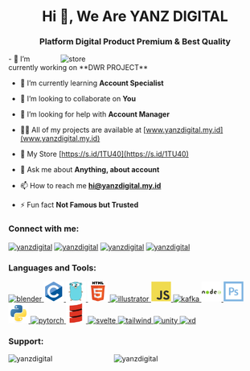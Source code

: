 <h1 align="center">Hi 👋, We Are YANZ DIGITAL</h1>
<h3 align="center">Platform Digital Product Premium & Best Quality</h3>
<img align="right" alt="store" width="400" src="[https://www.google.com/url?sa=i&url=https%3A%2F%2Fdribbble.com%2Fshots%2F2928551--2-5-Horeca-Gif-Icon-Store&psig=AOvVaw2z2OOGvd-A5z4zhf3QEVmx&ust=1694778741403000&source=images&cd=vfe&opi=89978449&ved=0CBAQjRxqFwoTCOCQ9YGFqoEDFQAAAAAdAAAAABAE](https://cdn.dribbble.com/users/21663/screenshots/2928551/media/e22a8db85d4bf53be57e1c0523f48645.gif)">
- 🔭 I’m currently working on **DWR PROJECT**

- 🌱 I’m currently learning **Account Specialist**

- 👯 I’m looking to collaborate on **You**

- 🤝 I’m looking for help with **Account Manager**

- 👨‍💻 All of my projects are available at [www.yanzdigital.my.id](www.yanzdigital.my.id)

- 📝 My Store [https://s.id/1TU40](https://s.id/1TU40)

- 💬 Ask me about **Anything, about account**

- 📫 How to reach me **hi@yanzdigital.my.id**

- ⚡ Fun fact **Not Famous but Trusted**

<h3 align="left">Connect with me:</h3>
<p align="left">
<a href="https://twitter.com/yanzdigital" target="blank"><img align="center" src="https://raw.githubusercontent.com/rahuldkjain/github-profile-readme-generator/master/src/images/icons/Social/twitter.svg" alt="yanzdigital" height="30" width="40" /></a>
<a href="https://fb.com/yanzdigital" target="blank"><img align="center" src="https://raw.githubusercontent.com/rahuldkjain/github-profile-readme-generator/master/src/images/icons/Social/facebook.svg" alt="yanzdigital" height="30" width="40" /></a>
<a href="https://instagram.com/yanzdigital" target="blank"><img align="center" src="https://raw.githubusercontent.com/rahuldkjain/github-profile-readme-generator/master/src/images/icons/Social/instagram.svg" alt="yanzdigital" height="30" width="40" /></a>
<a href="https://www.youtube.com/c/yanzdigital" target="blank"><img align="center" src="https://raw.githubusercontent.com/rahuldkjain/github-profile-readme-generator/master/src/images/icons/Social/youtube.svg" alt="yanzdigital" height="30" width="40" /></a>
</p>

<h3 align="left">Languages and Tools:</h3>
<p align="left"> <a href="https://www.blender.org/" target="_blank" rel="noreferrer"> <img src="https://download.blender.org/branding/community/blender_community_badge_white.svg" alt="blender" width="40" height="40"/> </a> <a href="https://www.cprogramming.com/" target="_blank" rel="noreferrer"> <img src="https://raw.githubusercontent.com/devicons/devicon/master/icons/c/c-original.svg" alt="c" width="40" height="40"/> </a> <a href="https://golang.org" target="_blank" rel="noreferrer"> <img src="https://raw.githubusercontent.com/devicons/devicon/master/icons/go/go-original.svg" alt="go" width="40" height="40"/> </a> <a href="https://www.w3.org/html/" target="_blank" rel="noreferrer"> <img src="https://raw.githubusercontent.com/devicons/devicon/master/icons/html5/html5-original-wordmark.svg" alt="html5" width="40" height="40"/> </a> <a href="https://www.adobe.com/in/products/illustrator.html" target="_blank" rel="noreferrer"> <img src="https://www.vectorlogo.zone/logos/adobe_illustrator/adobe_illustrator-icon.svg" alt="illustrator" width="40" height="40"/> </a> <a href="https://developer.mozilla.org/en-US/docs/Web/JavaScript" target="_blank" rel="noreferrer"> <img src="https://raw.githubusercontent.com/devicons/devicon/master/icons/javascript/javascript-original.svg" alt="javascript" width="40" height="40"/> </a> <a href="https://kafka.apache.org/" target="_blank" rel="noreferrer"> <img src="https://www.vectorlogo.zone/logos/apache_kafka/apache_kafka-icon.svg" alt="kafka" width="40" height="40"/> </a> <a href="https://nodejs.org" target="_blank" rel="noreferrer"> <img src="https://raw.githubusercontent.com/devicons/devicon/master/icons/nodejs/nodejs-original-wordmark.svg" alt="nodejs" width="40" height="40"/> </a> <a href="https://www.photoshop.com/en" target="_blank" rel="noreferrer"> <img src="https://raw.githubusercontent.com/devicons/devicon/master/icons/photoshop/photoshop-line.svg" alt="photoshop" width="40" height="40"/> </a> <a href="https://www.python.org" target="_blank" rel="noreferrer"> <img src="https://raw.githubusercontent.com/devicons/devicon/master/icons/python/python-original.svg" alt="python" width="40" height="40"/> </a> <a href="https://pytorch.org/" target="_blank" rel="noreferrer"> <img src="https://www.vectorlogo.zone/logos/pytorch/pytorch-icon.svg" alt="pytorch" width="40" height="40"/> </a> <a href="https://www.scala-lang.org" target="_blank" rel="noreferrer"> <img src="https://raw.githubusercontent.com/devicons/devicon/master/icons/scala/scala-original.svg" alt="scala" width="40" height="40"/> </a> <a href="https://svelte.dev" target="_blank" rel="noreferrer"> <img src="https://upload.wikimedia.org/wikipedia/commons/1/1b/Svelte_Logo.svg" alt="svelte" width="40" height="40"/> </a> <a href="https://tailwindcss.com/" target="_blank" rel="noreferrer"> <img src="https://www.vectorlogo.zone/logos/tailwindcss/tailwindcss-icon.svg" alt="tailwind" width="40" height="40"/> </a> <a href="https://unity.com/" target="_blank" rel="noreferrer"> <img src="https://www.vectorlogo.zone/logos/unity3d/unity3d-icon.svg" alt="unity" width="40" height="40"/> </a> <a href="https://www.adobe.com/products/xd.html" target="_blank" rel="noreferrer"> <img src="https://cdn.worldvectorlogo.com/logos/adobe-xd.svg" alt="xd" width="40" height="40"/> </a> </p>

<h3 align="left">Support:</h3>
<p><a href="https://www.buymeacoffee.com/yanzdigital"> <img align="left" src="https://cdn.buymeacoffee.com/buttons/v2/default-yellow.png" height="50" width="210" alt="yanzdigital" /></a><a href="https://ko-fi.com/yanzdigital"> <img align="left" src="https://cdn.ko-fi.com/cdn/kofi3.png?v=3" height="50" width="210" alt="yanzdigital" /></a></p><br><br>
